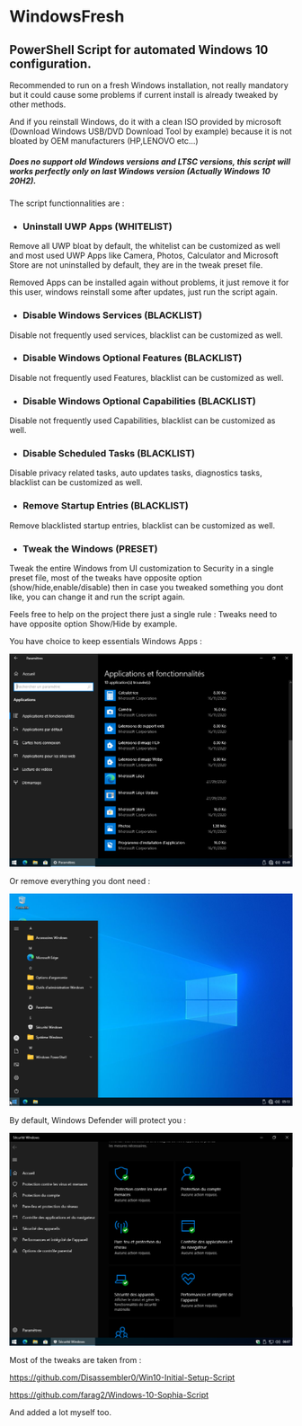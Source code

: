 # WindowsFresh  
## PowerShell Script for automated Windows 10 configuration.

Recommended to run on a fresh Windows installation, not really mandatory but it could cause some problems if current install is already tweaked by other methods.

And if you reinstall Windows, do it with a clean ISO provided by microsoft (Download Windows USB/DVD Download Tool by example) because it is not bloated by OEM manufacturers (HP,LENOVO etc...)

##### Does no support old Windows versions and LTSC versions, this script will works perfectly only on last Windows version (Actually Windows 10 20H2).




The script functionnalities are :

- ###  __Uninstall UWP Apps (WHITELIST)__ 

Remove all UWP bloat by default, the whitelist can be customized as well and most used UWP Apps like Camera, Photos, Calculator and Microsoft Store are not uninstalled by default, they are in the tweak preset file.

Removed Apps can be installed again without problems, it just remove it for this user, windows reinstall some after updates, just run the script again.

- ### __Disable Windows Services (BLACKLIST)__

Disable not frequently used services, blacklist can be customized as well.

- ### __Disable Windows Optional Features (BLACKLIST)__

Disable not frequently used Features, blacklist can be customized as well.

- ### __Disable Windows Optional Capabilities (BLACKLIST)__

Disable not frequently used Capabilities, blacklist can be customized as well.

- ### __Disable Scheduled Tasks (BLACKLIST)__

Disable privacy related tasks, auto updates tasks, diagnostics tasks, blacklist can be customized as well.

- ### __Remove Startup Entries (BLACKLIST)__

Remove blacklisted startup entries, blacklist can be customized as well.

- ### __Tweak the Windows (PRESET)__

Tweak the entire Windows from UI customization to Security in a single preset file, most of the tweaks have opposite option (show/hide,enable/disable) then in case you tweaked something you dont like, you can change it and run the script again.

Feels free to help on the project there just a single rule : Tweaks need to have opposite option Show/Hide by example.






You have choice to keep essentials Windows Apps :

![Image](https://github.com/innovatodev/WindowsFresh/blob/master/IMG/2.png)

Or remove everything you dont need :

![Image](https://github.com/innovatodev/WindowsFresh/blob/master/IMG/1.png)

By default, Windows Defender will protect you :

![Image](https://github.com/innovatodev/WindowsFresh/blob/master/IMG/3.png)





Most of the tweaks are taken from :

https://github.com/Disassembler0/Win10-Initial-Setup-Script

https://github.com/farag2/Windows-10-Sophia-Script

And added a lot myself too.










